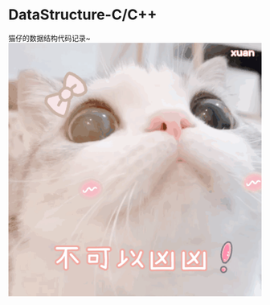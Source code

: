 # DataStructure-C/C++
猫仔的数据结构代码记录~
![image](https://github.com/Maozai-Teng/DataStructure-C/blob/master/QQ%E5%9B%BE%E7%89%8720200221220037.gif)
